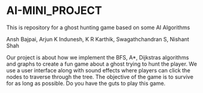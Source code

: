 # AI-MINI_PROJECT
This is repository for a ghost hunting game based on some AI Algorithms

Ansh Bajpai, Arjun K Indunesh, K R Karthik, Swagathchandran S, Nishant Shah

Our project is about how we implement the BFS, A*, Dijkstras algorithms and graphs to create a fun game about a ghost trying to hunt the player. We use a user interface along with sound effects where players can
click the nodes to traverse through the tree. The objective of the game is to survive for as long as possible. Do you have the guts to play this game.
